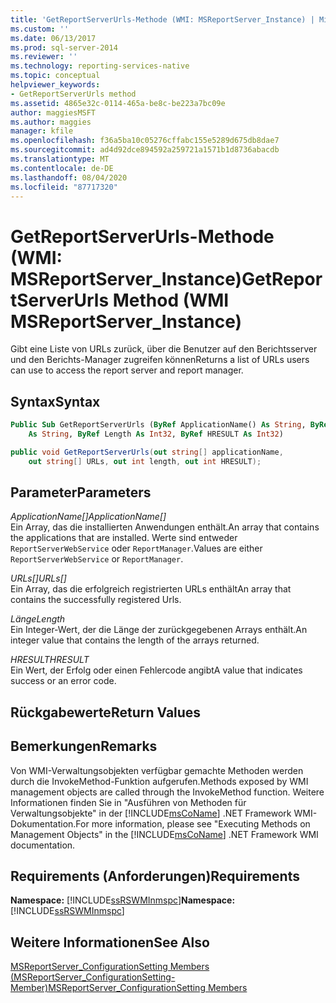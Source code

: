 ```yaml
---
title: 'GetReportServerUrls-Methode (WMI: MSReportServer_Instance) | Microsoft-Dokumentation'
ms.custom: ''
ms.date: 06/13/2017
ms.prod: sql-server-2014
ms.reviewer: ''
ms.technology: reporting-services-native
ms.topic: conceptual
helpviewer_keywords:
- GetReportServerUrls method
ms.assetid: 4865e32c-0114-465a-be8c-be223a7bc09e
author: maggiesMSFT
ms.author: maggies
manager: kfile
ms.openlocfilehash: f36a5ba10c05276cffabc155e5289d675db8dae7
ms.sourcegitcommit: ad4d92dce894592a259721a1571b1d8736abacdb
ms.translationtype: MT
ms.contentlocale: de-DE
ms.lasthandoff: 08/04/2020
ms.locfileid: "87717320"
---
```

# <a name="getreportserverurls-method-wmi-msreportserver_instance"></a><span data-ttu-id="d6e7e-102">GetReportServerUrls-Methode (WMI: MSReportServer_Instance)</span><span class="sxs-lookup"><span data-stu-id="d6e7e-102">GetReportServerUrls Method (WMI MSReportServer_Instance)</span></span>
  <span data-ttu-id="d6e7e-103">Gibt eine Liste von URLs zurück, über die Benutzer auf den Berichtsserver und den Berichts-Manager zugreifen können</span><span class="sxs-lookup"><span data-stu-id="d6e7e-103">Returns a list of URLs users can use to access the report server and report manager.</span></span>  
  
## <a name="syntax"></a><span data-ttu-id="d6e7e-104">Syntax</span><span class="sxs-lookup"><span data-stu-id="d6e7e-104">Syntax</span></span>  
  
```vb  
Public Sub GetReportServerUrls (ByRef ApplicationName() As String, ByRef URLs()_  
    As String, ByRef Length As Int32, ByRef HRESULT As Int32)  
```  
  
```csharp  
public void GetReportServerUrls(out string[] applicationName,   
    out string[] URLs, out int length, out int HRESULT);  
```  
  
## <a name="parameters"></a><span data-ttu-id="d6e7e-105">Parameter</span><span class="sxs-lookup"><span data-stu-id="d6e7e-105">Parameters</span></span>  
 <span data-ttu-id="d6e7e-106">*ApplicationName[]*</span><span class="sxs-lookup"><span data-stu-id="d6e7e-106">*ApplicationName[]*</span></span>  
 <span data-ttu-id="d6e7e-107">Ein Array, das die installierten Anwendungen enthält.</span><span class="sxs-lookup"><span data-stu-id="d6e7e-107">An array that contains the applications that are installed.</span></span> <span data-ttu-id="d6e7e-108">Werte sind entweder `ReportServerWebService` oder `ReportManager`.</span><span class="sxs-lookup"><span data-stu-id="d6e7e-108">Values are either `ReportServerWebService` or `ReportManager`.</span></span>  
  
 <span data-ttu-id="d6e7e-109">*URLs[]*</span><span class="sxs-lookup"><span data-stu-id="d6e7e-109">*URLs[]*</span></span>  
 <span data-ttu-id="d6e7e-110">Ein Array, das die erfolgreich registrierten URLs enthält</span><span class="sxs-lookup"><span data-stu-id="d6e7e-110">An array that contains the successfully registered Urls.</span></span>  
  
 <span data-ttu-id="d6e7e-111">*Länge*</span><span class="sxs-lookup"><span data-stu-id="d6e7e-111">*Length*</span></span>  
 <span data-ttu-id="d6e7e-112">Ein Integer-Wert, der die Länge der zurückgegebenen Arrays enthält.</span><span class="sxs-lookup"><span data-stu-id="d6e7e-112">An integer value that contains the length of the arrays returned.</span></span>  
  
 <span data-ttu-id="d6e7e-113">*HRESULT*</span><span class="sxs-lookup"><span data-stu-id="d6e7e-113">*HRESULT*</span></span>  
 <span data-ttu-id="d6e7e-114">Ein Wert, der Erfolg oder einen Fehlercode angibt</span><span class="sxs-lookup"><span data-stu-id="d6e7e-114">A value that indicates success or an error code.</span></span>  
  
## <a name="return-values"></a><span data-ttu-id="d6e7e-115">Rückgabewerte</span><span class="sxs-lookup"><span data-stu-id="d6e7e-115">Return Values</span></span>  
  
## <a name="remarks"></a><span data-ttu-id="d6e7e-116">Bemerkungen</span><span class="sxs-lookup"><span data-stu-id="d6e7e-116">Remarks</span></span>  
 <span data-ttu-id="d6e7e-117">Von WMI-Verwaltungsobjekten verfügbar gemachte Methoden werden durch die InvokeMethod-Funktion aufgerufen.</span><span class="sxs-lookup"><span data-stu-id="d6e7e-117">Methods exposed by WMI management objects are called through the InvokeMethod function.</span></span> <span data-ttu-id="d6e7e-118">Weitere Informationen finden Sie in "Ausführen von Methoden für Verwaltungsobjekte" in der [!INCLUDE[msCoName](../../includes/msconame-md.md)] .NET Framework WMI-Dokumentation.</span><span class="sxs-lookup"><span data-stu-id="d6e7e-118">For more information, please see "Executing Methods on Management Objects" in the [!INCLUDE[msCoName](../../includes/msconame-md.md)] .NET Framework WMI documentation.</span></span>  
  
## <a name="requirements"></a><span data-ttu-id="d6e7e-119">Requirements (Anforderungen)</span><span class="sxs-lookup"><span data-stu-id="d6e7e-119">Requirements</span></span>  
 <span data-ttu-id="d6e7e-120">**Namespace:** [!INCLUDE[ssRSWMInmspc](../../includes/ssrswminmspc-md.md)]</span><span class="sxs-lookup"><span data-stu-id="d6e7e-120">**Namespace:** [!INCLUDE[ssRSWMInmspc](../../includes/ssrswminmspc-md.md)]</span></span>  
  
## <a name="see-also"></a><span data-ttu-id="d6e7e-121">Weitere Informationen</span><span class="sxs-lookup"><span data-stu-id="d6e7e-121">See Also</span></span>  
 [<span data-ttu-id="d6e7e-122">MSReportServer_ConfigurationSetting Members (MSReportServer_ConfigurationSetting-Member)</span><span class="sxs-lookup"><span data-stu-id="d6e7e-122">MSReportServer_ConfigurationSetting Members</span></span>](msreportserver-configurationsetting-members.md)  
  
  
